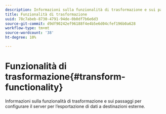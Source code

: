 ```yaml
---
description: Informazioni sulla funzionalità di trasformazione e sui passaggi per configurare il server per l’esportazione di dati a destinazioni esterne.
title: Funzionalità di trasformazione
uuid: 78c7abeb-8730-4791-94de-0b0df7b6e6d3
source-git-commit: d9df90242ef96188f4e4b5e6d04cfef196b0a628
workflow-type: tm+mt
source-wordcount: '38'
ht-degree: 10%

---
```



# Funzionalità di trasformazione{#transform-functionality}

Informazioni sulla funzionalità di trasformazione e sui passaggi per configurare il server per l’esportazione di dati a destinazioni esterne.

